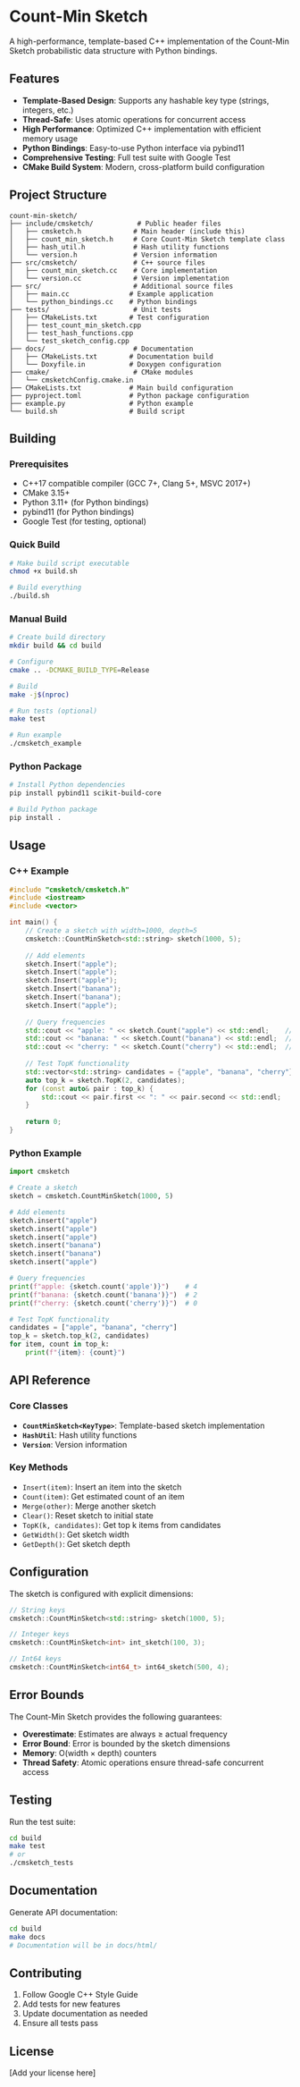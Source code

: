 # Count-Min Sketch

A high-performance, template-based C++ implementation of the Count-Min Sketch probabilistic data structure with Python bindings.

## Features

- **Template-Based Design**: Supports any hashable key type (strings, integers, etc.)
- **Thread-Safe**: Uses atomic operations for concurrent access
- **High Performance**: Optimized C++ implementation with efficient memory usage
- **Python Bindings**: Easy-to-use Python interface via pybind11
- **Comprehensive Testing**: Full test suite with Google Test
- **CMake Build System**: Modern, cross-platform build configuration

## Project Structure

```
count-min-sketch/
├── include/cmsketch/           # Public header files
│   ├── cmsketch.h             # Main header (include this)
│   ├── count_min_sketch.h     # Core Count-Min Sketch template class
│   ├── hash_util.h            # Hash utility functions
│   └── version.h              # Version information
├── src/cmsketch/              # C++ source files
│   ├── count_min_sketch.cc    # Core implementation
│   └── version.cc             # Version implementation
├── src/                       # Additional source files
│   ├── main.cc               # Example application
│   └── python_bindings.cc    # Python bindings
├── tests/                     # Unit tests
│   ├── CMakeLists.txt        # Test configuration
│   ├── test_count_min_sketch.cpp
│   ├── test_hash_functions.cpp
│   └── test_sketch_config.cpp
├── docs/                      # Documentation
│   ├── CMakeLists.txt        # Documentation build
│   └── Doxyfile.in           # Doxygen configuration
├── cmake/                     # CMake modules
│   └── cmsketchConfig.cmake.in
├── CMakeLists.txt            # Main build configuration
├── pyproject.toml            # Python package configuration
├── example.py                # Python example
└── build.sh                  # Build script
```

## Building

### Prerequisites

- C++17 compatible compiler (GCC 7+, Clang 5+, MSVC 2017+)
- CMake 3.15+
- Python 3.11+ (for Python bindings)
- pybind11 (for Python bindings)
- Google Test (for testing, optional)

### Quick Build

```bash
# Make build script executable
chmod +x build.sh

# Build everything
./build.sh
```

### Manual Build

```bash
# Create build directory
mkdir build && cd build

# Configure
cmake .. -DCMAKE_BUILD_TYPE=Release

# Build
make -j$(nproc)

# Run tests (optional)
make test

# Run example
./cmsketch_example
```

### Python Package

```bash
# Install Python dependencies
pip install pybind11 scikit-build-core

# Build Python package
pip install .
```

## Usage

### C++ Example

```cpp
#include "cmsketch/cmsketch.h"
#include <iostream>
#include <vector>

int main() {
    // Create a sketch with width=1000, depth=5
    cmsketch::CountMinSketch<std::string> sketch(1000, 5);
    
    // Add elements
    sketch.Insert("apple");
    sketch.Insert("apple");
    sketch.Insert("apple");
    sketch.Insert("banana");
    sketch.Insert("banana");
    sketch.Insert("apple");
    
    // Query frequencies
    std::cout << "apple: " << sketch.Count("apple") << std::endl;    // 4
    std::cout << "banana: " << sketch.Count("banana") << std::endl;  // 2
    std::cout << "cherry: " << sketch.Count("cherry") << std::endl;  // 0
    
    // Test TopK functionality
    std::vector<std::string> candidates = {"apple", "banana", "cherry"};
    auto top_k = sketch.TopK(2, candidates);
    for (const auto& pair : top_k) {
        std::cout << pair.first << ": " << pair.second << std::endl;
    }
    
    return 0;
}
```

### Python Example

```python
import cmsketch

# Create a sketch
sketch = cmsketch.CountMinSketch(1000, 5)

# Add elements
sketch.insert("apple")
sketch.insert("apple")
sketch.insert("apple")
sketch.insert("banana")
sketch.insert("banana")
sketch.insert("apple")

# Query frequencies
print(f"apple: {sketch.count('apple')}")    # 4
print(f"banana: {sketch.count('banana')}")  # 2
print(f"cherry: {sketch.count('cherry')}")  # 0

# Test TopK functionality
candidates = ["apple", "banana", "cherry"]
top_k = sketch.top_k(2, candidates)
for item, count in top_k:
    print(f"{item}: {count}")
```

## API Reference

### Core Classes

- **`CountMinSketch<KeyType>`**: Template-based sketch implementation
- **`HashUtil`**: Hash utility functions
- **`Version`**: Version information

### Key Methods

- `Insert(item)`: Insert an item into the sketch
- `Count(item)`: Get estimated count of an item
- `Merge(other)`: Merge another sketch
- `Clear()`: Reset sketch to initial state
- `TopK(k, candidates)`: Get top k items from candidates
- `GetWidth()`: Get sketch width
- `GetDepth()`: Get sketch depth

## Configuration

The sketch is configured with explicit dimensions:

```cpp
// String keys
cmsketch::CountMinSketch<std::string> sketch(1000, 5);

// Integer keys
cmsketch::CountMinSketch<int> int_sketch(100, 3);

// Int64 keys
cmsketch::CountMinSketch<int64_t> int64_sketch(500, 4);
```

## Error Bounds

The Count-Min Sketch provides the following guarantees:

- **Overestimate**: Estimates are always ≥ actual frequency
- **Error Bound**: Error is bounded by the sketch dimensions
- **Memory**: O(width × depth) counters
- **Thread Safety**: Atomic operations ensure thread-safe concurrent access

## Testing

Run the test suite:

```bash
cd build
make test
# or
./cmsketch_tests
```

## Documentation

Generate API documentation:

```bash
cd build
make docs
# Documentation will be in docs/html/
```

## Contributing

1. Follow Google C++ Style Guide
2. Add tests for new features
3. Update documentation as needed
4. Ensure all tests pass

## License

[Add your license here]
